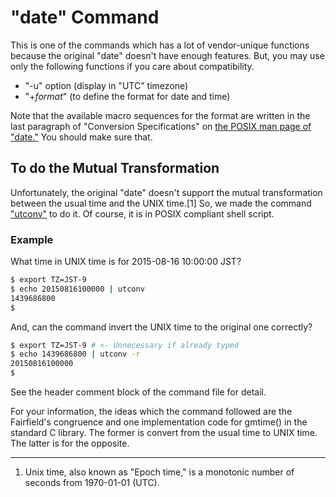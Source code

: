 # "date" Command

This is one of the commands which has a lot of vendor-unique functions because the original "date" doesn't have enough features. But, you may use only the following functions if you care about compatibility.

* "-u" option (display in "UTC" timezone)
* "+*format*" (to define the format for date and time)

Note that the available macro sequences for the format are written in the last paragraph of "Conversion Specifications" on [the POSIX man page of "date."](https://pubs.opengroup.org/onlinepubs/9699919799/utilities/date.html) You should make sure that.

## To do the Mutual Transformation

Unfortunately, the original "date" doesn't support the mutual transformation between the usual time and the UNIX time.[1] So, we made the command ["utconv"](https://github.com/ShellShoccar-jpn/misc-tools/blob/master/utconv) to do it. Of course, it is in POSIX compliant shell script.

### Example

What time in UNIX time is for 2015-08-16 10:00:00 JST?

``` sh
$ export TZ=JST-9
$ echo 20150816100000 | utconv
1439686800
$
```

And, can the command invert the UNIX time to the original one correctly?

``` sh
$ export TZ=JST-9 # <- Unnecessary if already typed
$ echo 1439686800 | utconv -r
20150816100000
$
```

See the header comment block of the command file for detail.


For your information, the ideas which the command followed are the Fairfield's congruence and one implementation code for gmtime() in the standard C library. The former is convert from the usual time to UNIX time. The latter is for the opposite.

---
1. Unix time, also known as "Epoch time," is a monotonic number of seconds from 1970-01-01 (UTC).
